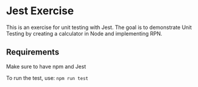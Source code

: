 # Jest Exercise

This is an exercise for unit testing with Jest. The goal is to demonstrate Unit Testing by creating a calculator in Node and implementing RPN.
## Requirements
Make sure to have npm and Jest


To run the test, use:
`npm run test`